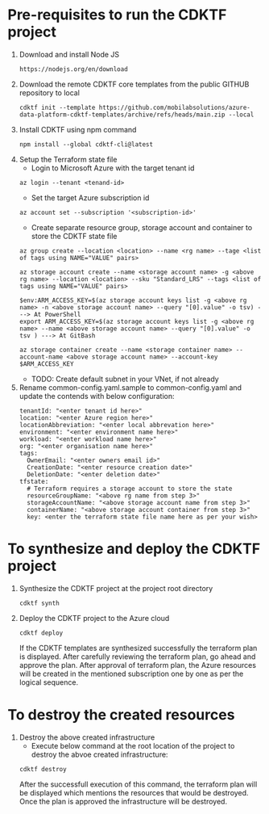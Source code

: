 # Pre-requisites to run the CDKTF project
  1) Download and install Node JS
      ```
      https://nodejs.org/en/download
      ``` 
  2) Download the remote CDKTF core templates from the public GITHUB repository to local
      ```
      cdktf init --template https://github.com/mobilabsolutions/azure-data-platform-cdktf-templates/archive/refs/heads/main.zip --local
      ```
  3) Install CDKTF using npm command
      ```
      npm install --global cdktf-cli@latest
      ```
  4) Setup the Terraform state file
     - Login to Microsoft Azure with the target tenant id
      ```
      az login --tenant <tenand-id>
      ```
     - Set the target Azure subscription id
      ```
      az account set --subscription '<subscription-id>'
      ```
     - Create separate resource group, storage account and container to store the CDKTF state file
      ```
      az group create --location <location> --name <rg name> --tage <list of tags using NAME="VALUE" pairs>
      ```
      ```
      az storage account create --name <storage account name> -g <above rg name> --location <location> --sku "Standard_LRS" --tags <list of tags using NAME="VALUE" pairs>
      ```
      ```
      $env:ARM_ACCESS_KEY=$(az storage account keys list -g <above rg name> -n <above storage account name> --query "[0].value" -o tsv) ---> At PowerShell
      export ARM_ACCESS_KEY=$(az storage account keys list -g <above rg name> --name <above storage account name> --query "[0].value" -o tsv ) ---> At GitBash
      ```
      ```
      az storage container create --name <storage container name> --account-name <above storage account name> --account-key $ARM_ACCESS_KEY
      ```
     - TODO: Create default subnet in your VNet, if not already
  5) Rename common-config.yaml.sample to common-config.yaml and update the contends with below configuration:
      ```
      tenantId: "<enter tenant id here>"
      location: "<enter Azure region here>"
      locationAbbreviation: "<enter local abbrevation here>"
      environment: "<enter environment name here>"
      workload: "<enter workload name here>"
      org: "<enter organisation name here>"
      tags:
        OwnerEmail: "<enter owners email id>"
        CreationDate: "<enter resource creation date>"
        DeletionDate: "<enter deletion date>"
      tfstate:
        # Terraform requires a storage account to store the state
        resourceGroupName: "<above rg name from step 3>"
        storageAccountName: "<above storage account name from step 3>"
        containerName: "<above storage account container from step 3>"
        key: <enter the terraform state file name here as per your wish>
      ```

# To synthesize and deploy the CDKTF project
  1) Synthesize the CDKTF project at the project root directory
      ```
      cdktf synth
      ```
  2) Deploy the CDKTF project to the Azure cloud
      ```
      cdktf deploy
      ```
      If the CDKTF templates are synthesized successfully the terraform plan is displayed.
      After carefully reviewing the terraform plan, go ahead and approve the plan.
      After approval of terraform plan, the Azure resources will be created in the mentioned
      subscription one by one as per the logical sequence.

# To destroy the created resources
  1) Destroy the above created infrastructure
     - Execute below command at the root location of the project to destroy the abvoe created infrastructure:
      ```
      cdktf destroy
      ```
     After the successfull execution of this command, the terraform plan will be displayed which mentions 
     the resources that would be destroyed. Once the plan is approved the infrastructure will be destroyed.